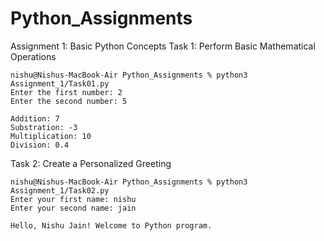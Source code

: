 # Python_Assignments
Assignment 1: Basic Python Concepts
Task 1: Perform Basic Mathematical Operations

```
nishu@Nishus-MacBook-Air Python_Assignments % python3 Assignment_1/Task01.py
Enter the first number: 2
Enter the second number: 5

Addition: 7
Substration: -3
Multiplication: 10
Division: 0.4
```
Task 2: Create a Personalized Greeting

```
nishu@Nishus-MacBook-Air Python_Assignments % python3 Assignment_1/Task02.py
Enter your first name: nishu
Enter your second name: jain 

Hello, Nishu Jain! Welcome to Python program.
```





